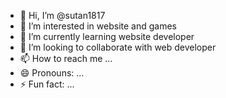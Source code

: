 - 👋 Hi, I’m @sutan1817
- 👀 I’m interested in website and games
- 🌱 I’m currently learning website developer
- 💞️ I’m looking to collaborate with web developer 
- 📫 How to reach me ...
- 😄 Pronouns: ...
- ⚡ Fun fact: ...

<!---
sutan1817/sutan1817 is a ✨ special ✨ repository because its `README.md` (this file) appears on your GitHub profile.
You can click the Preview link to take a look at your changes.
--->
